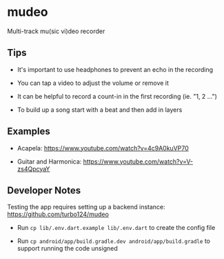 # mudeo

Multi-track mu(sic vi)deo recorder

## Tips

- It's important to use headphones to prevent an echo in the recording

- You can tap a video to adjust the volume or remove it

- It can be helpful to record a count-in in the first recording (ie. "1, 2 ...")

- To build up a song start with a beat and then add in layers

## Examples

- Acapela: https://www.youtube.com/watch?v=4c9A0kuVP70 

- Guitar and Harmonica: https://www.youtube.com/watch?v=V-zs4QpcyaY

## Developer Notes

Testing the app requires setting up a backend instance: https://github.com/turbo124/mudeo

- Run `cp lib/.env.dart.example lib/.env.dart` to create the config file

- Run `cp android/app/build.gradle.dev android/app/build.gradle` to support running the code unsigned
